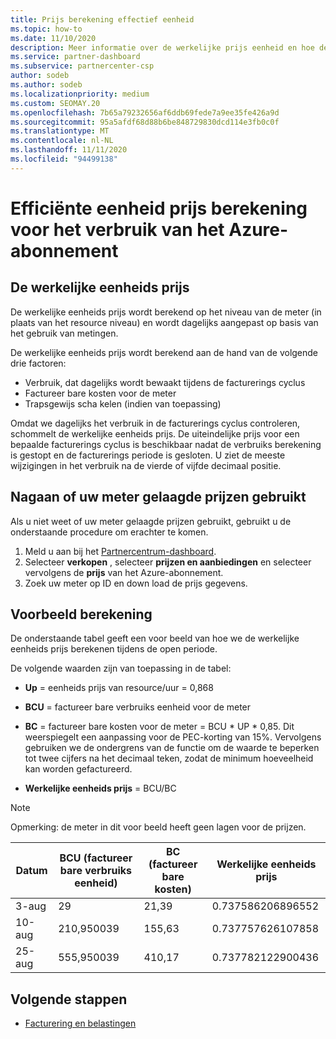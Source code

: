 ```yaml
---
title: Prijs berekening effectief eenheid
ms.topic: how-to
ms.date: 11/10/2020
description: Meer informatie over de werkelijke prijs eenheid en hoe deze worden berekend. Bevat een voor beeld van een berekening.
ms.service: partner-dashboard
ms.subservice: partnercenter-csp
author: sodeb
ms.author: sodeb
ms.localizationpriority: medium
ms.custom: SEOMAY.20
ms.openlocfilehash: 7b65a79232656af6ddb69fede7a9ee35fe426a9d
ms.sourcegitcommit: 95a5afdf68d88b6be848729830dcd114e3fb0c0f
ms.translationtype: MT
ms.contentlocale: nl-NL
ms.lasthandoff: 11/11/2020
ms.locfileid: "94499138"
---
```

# <a name="effective-unit-price-calculation-for-azure-plan-consumption"></a>Efficiënte eenheid prijs berekening voor het verbruik van het Azure-abonnement

## <a name="the-effective-unit-price"></a>De werkelijke eenheids prijs

De werkelijke eenheids prijs wordt berekend op het niveau van de meter (in plaats van het resource niveau) en wordt dagelijks aangepast op basis van het gebruik van metingen.

De werkelijke eenheids prijs wordt berekend aan de hand van de volgende drie factoren:

- Verbruik, dat dagelijks wordt bewaakt tijdens de facturerings cyclus
- Factureer bare kosten voor de meter
- Trapsgewijs scha kelen (indien van toepassing)

Omdat we dagelijks het verbruik in de facturerings cyclus controleren, schommelt de werkelijke eenheids prijs. De uiteindelijke prijs voor een bepaalde facturerings cyclus is beschikbaar nadat de verbruiks berekening is gestopt en de facturerings periode is gesloten. U ziet de meeste wijzigingen in het verbruik na de vierde of vijfde decimaal positie.

## <a name="find-out-whether-your-meter-uses-tiered-pricing"></a>Nagaan of uw meter gelaagde prijzen gebruikt

Als u niet weet of uw meter gelaagde prijzen gebruikt, gebruikt u de onderstaande procedure om erachter te komen. 

1. Meld u aan bij het [Partnercentrum-dashboard](https://partner.microsoft.com/dashboard/).
2. Selecteer **verkopen** , selecteer **prijzen en aanbiedingen** en selecteer vervolgens de **prijs** van het Azure-abonnement.
3. Zoek uw meter op ID en down load de prijs gegevens. 

## <a name="sample-calculation"></a>Voorbeeld berekening

De onderstaande tabel geeft een voor beeld van hoe we de werkelijke eenheids prijs berekenen tijdens de open periode.

De volgende waarden zijn van toepassing in de tabel: 

- **Up** = eenheids prijs van resource/uur = 0,868

- **BCU** = factureer bare verbruiks eenheid voor de meter

- **BC** = factureer bare kosten voor de meter = BCU * UP * 0,85. Dit weerspiegelt een aanpassing voor de PEC-korting van 15%. Vervolgens gebruiken we de ondergrens van de functie om de waarde te beperken tot twee cijfers na het decimaal teken, zodat de minimum hoeveelheid kan worden gefactureerd. 

- **Werkelijke eenheids prijs** = BCU/BC

>[!NOTE]
>Opmerking: de meter in dit voor beeld heeft geen lagen voor de prijzen.

| Datum | BCU (factureer bare verbruiks eenheid) | BC (factureer bare kosten) | Werkelijke eenheids prijs |
| ------ | ----------- | ----------- | ----------- |  
| 3-aug | 29 | 21,39 | 0.737586206896552 |
| 10-aug | 210,950039 | 155,63 | 0.737757626107858 |
| 25-aug | 555,950039 | 410,17 | 0.737782122900436 |

## <a name="next-steps"></a>Volgende stappen

- [Facturering en belastingen](billing.md)
